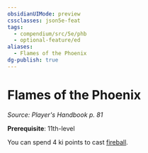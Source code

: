 ```yaml
---
obsidianUIMode: preview
cssclasses: json5e-feat
tags:
  - compendium/src/5e/phb
  - optional-feature/ed
aliases:
  - Flames of the Phoenix
dg-publish: true
---
```

# Flames of the Phoenix
*Source: Player's Handbook p. 81*  

**Prerequisite**: 11th-level

You can spend 4 ki points to cast [fireball](/Admin/CLI/spells/fireball.md).